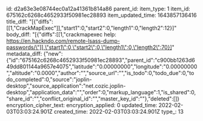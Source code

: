 id: d2a63e3e08744ec0a12a41361b814a86
parent_id: 
item_type: 1
item_id: 675162c6268c4652933f50981ec28893
item_updated_time: 1643857136416
title_diff: "[{\"diffs\":[[1,\"CrackMapExec\"]],\"start1\":0,\"start2\":0,\"length1\":0,\"length2\":12}]"
body_diff: "[{\"diffs\":[[1,\"crackmapexec help: https://en.hackndo.com/remote-lsass-dump-passwords/\"]],\"start1\":0,\"start2\":0,\"length1\":0,\"length2\":70}]"
metadata_diff: {"new":{"id":"675162c6268c4652933f50981ec28893","parent_id":"c900bb1263d649dd801144a9657e4075","latitude":"0.00000000","longitude":"0.00000000","altitude":"0.0000","author":"","source_url":"","is_todo":0,"todo_due":0,"todo_completed":0,"source":"joplin-desktop","source_application":"net.cozic.joplin-desktop","application_data":"","order":0,"markup_language":1,"is_shared":0,"share_id":"","conflict_original_id":"","master_key_id":""},"deleted":[]}
encryption_cipher_text: 
encryption_applied: 0
updated_time: 2022-02-03T03:03:24.901Z
created_time: 2022-02-03T03:03:24.901Z
type_: 13